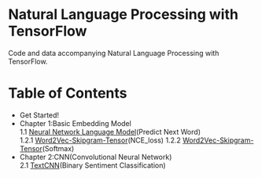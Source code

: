 # Natural Language Processing with TensorFlow
Code and data accompanying Natural Language Processing with TensorFlow.  
# Table of Contents
* Get Started!
* Chapter 1:Basic Embedding Model   
1.1 [Neural Network Language Model](https://github.com/Spr1nt0a0/TensorFlowNLPBook/blob/master/Chapter%201/1.1%20Neural%20Network%20Language%20Model.py)(Predict Next Word)   
1.2.1 [Word2Vec-Skipgram-Tensor](https://github.com/Spr1nt0a0/TensorFlowNLPBook/blob/master/Chapter%201/1.2.1%20Word2Vec-Skipgram-Tensor(NCE_loss).py)(NCE_loss)   
1.2.2 [Word2Vec-Skipgram-Tensor](https://github.com/Spr1nt0a0/TensorFlowNLPBook/blob/master/Chapter%201/1.2.2%20Word2Vec-Skipgram-Tensor(Softmax).py)(Softmax)   
* Chapter 2:CNN(Convolutional Neural Network)   
2.1 [TextCNN]()(Binary Sentiment Classification)
